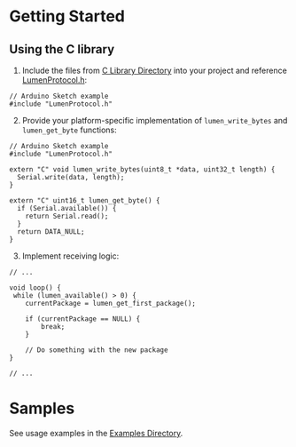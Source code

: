 # Getting Started

## Using the C library

1. Include the files from [C Library Directory](src/c) into your project and reference [LumenProtocol.h](src/c/LumenProtocol.h):

``` Arduino
// Arduino Sketch example
#include "LumenProtocol.h"
```

2. Provide your platform-specific implementation of `lumen_write_bytes` and `lumen_get_byte` functions:

``` Arduino
// Arduino Sketch example
#include "LumenProtocol.h"

extern "C" void lumen_write_bytes(uint8_t *data, uint32_t length) {
  Serial.write(data, length);
}

extern "C" uint16_t lumen_get_byte() {
  if (Serial.available()) {
    return Serial.read();
  }
  return DATA_NULL;
}
```
3. Implement receiving logic:

``` Arduino
// ...

void loop() {
 while (lumen_available() > 0) {
    currentPackage = lumen_get_first_package();

    if (currentPackage == NULL) {
        break;
    }

    // Do something with the new package
}

// ...
```




# Samples

See usage examples in the [Examples Directory](./examples).